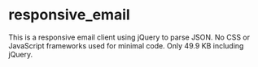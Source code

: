 # responsive_email
This is a responsive email client using jQuery to parse JSON.  No CSS or JavaScript frameworks used for minimal code.  Only 49.9 KB including jQuery.
